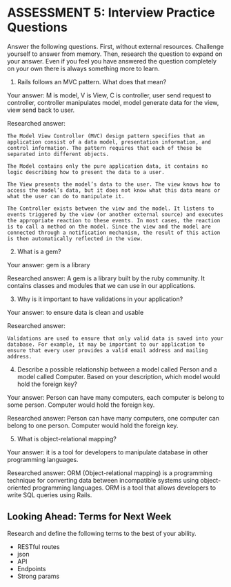 # ASSESSMENT 5: Interview Practice Questions

Answer the following questions. First, without external resources. Challenge yourself to answer from memory. Then, research the question to expand on your answer. Even if you feel you have answered the question completely on your own there is always something more to learn.   

1. Rails follows an MVC pattern. What does that mean?

  Your answer: M is model, V is View, C is controller, user send request to controller, controller manipulates model, model generate data for the view, view send back to user.

  Researched answer:
  
    The Model View Controller (MVC) design pattern specifies that an application consist of a data model, presentation information, and control information. The pattern requires that each of these be separated into different objects.
    
    The Model contains only the pure application data, it contains no logic describing how to present the data to a user.
    
    The View presents the model’s data to the user. The view knows how to access the model’s data, but it does not know what this data means or what the user can do to manipulate it.
    
    The Controller exists between the view and the model. It listens to events triggered by the view (or another external source) and executes the appropriate reaction to these events. In most cases, the reaction is to call a method on the model. Since the view and the model are connected through a notification mechanism, the result of this action is then automatically reflected in the view.



2. What is a gem?

  Your answer: gem is a library 

  Researched answer: A gem is a library built by the ruby community. It contains classes and modules that we can use in our applications. 


3. Why is it important to have validations in your application?

  Your answer: to ensure data is clean and usable

  Researched answer: 
  
    Validations are used to ensure that only valid data is saved into your database. For example, it may be important to our application to ensure that every user provides a valid email address and mailing address. 



4. Describe a possible relationship between a model called Person and a model called Computer. Based on your description, which model would hold the foreign key?

  Your answer: Person can have many computers, each computer is belong to some person. Computer would hold the foreign key.

  Researched answer:
  Person can have many computers, one computer can belong to one person. Computer would hold the foreign key.



5. What is object-relational mapping?

  Your answer: it is a tool for developers to manipulate database in other programming languages.

  Researched answer: ORM (Object-relational mapping) is a programming technique for converting data between incompatible systems using object-oriented programming languages. ORM is a tool that allows developers to write SQL queries using Rails.



## Looking Ahead: Terms for Next Week

Research and define the following terms to the best of your ability.
- RESTful routes
- json
- API
- Endpoints
- Strong params
